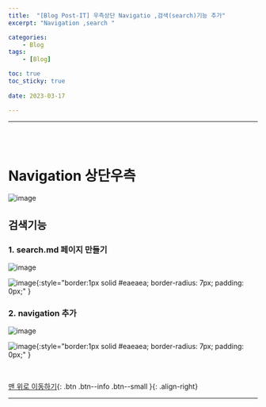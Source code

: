 ```yaml
---
title:  "[Blog Post-IT] 우측상단 Navigatio ,검색(search)기능 추가"
excerpt: "Navigation ,search "

categories:
    - Blog
tags:
    - [Blog]

toc: true
toc_sticky: true
 
date: 2023-03-17

---
```

- - -
<br><br>

#   Navigation 상단우측

![image](https://user-images.githubusercontent.com/96651722/225940461-bdb3a4e7-b342-4388-9c40-4bd74dfa9d9b.png)

##  검색기능

### 1.&nbsp;search.md 페이지 만들기  


![image](https://user-images.githubusercontent.com/96651722/225941264-4cd3e6a2-7f4c-45d6-bf67-57bb6f20255c.png)

![image](https://user-images.githubusercontent.com/96651722/225941487-1133e20f-b56c-45d5-8b3d-93c8ad1a5d8a.png){:style="border:1px solid #eaeaea; border-radius: 7px; padding: 0px;" }  


### 2.&nbsp;navigation 추가  


![image](https://user-images.githubusercontent.com/96651722/225940461-bdb3a4e7-b342-4388-9c40-4bd74dfa9d9b.png)

![image](https://user-images.githubusercontent.com/96651722/225941561-13c02adb-2dff-44ad-aef3-ed1e1caec9d6.png){:style="border:1px solid #eaeaea; border-radius: 7px; padding: 0px;" }


<br>

[맨 위로 이동하기](#){: .btn .btn--info .btn--small }{: .align-right}
<br>
- - -
